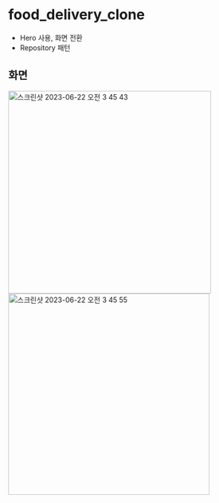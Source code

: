 # food_delivery_clone

- Hero 사용, 화면 전환
- Repository 패턴

## 화면

<img width="407" alt="스크린샷 2023-06-22 오전 3 45 43" src="https://github.com/blueknarr/food_delivery_clone/assets/44389424/a6dc0a83-02e6-44c8-ad33-c37a4ad183d2">
<img width="404" alt="스크린샷 2023-06-22 오전 3 45 55" src="https://github.com/blueknarr/food_delivery_clone/assets/44389424/62c8b44e-5bb2-4ea3-91b0-f202d37faf0c">
